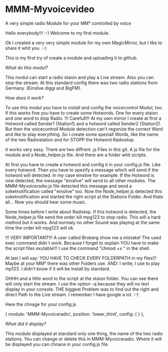 # MMM-Myvoicevideo
A very simple radio Module for your MM² controlled by voice 


Hello everybody!!! :-)
Welcome to my first module.


Ok I created a very very simple module for my own MagicMirror, but I like to share it whit you. :-)

This is my first try of create a module and uploading it to github. 

*What do this modul?* 

This modul can start a radio staion and play a Live stream. Also you can stop the stream. At this standard config there was two radio stations from Germany. (Einslive diggi and BigFM).

*How does it work?*

To use this modul you have to install and config the voicecontrol Modul, too.
If this works fine you have to create some Hotwords. One for every staion and one word to stop Radio. 
!!! Carefull!!! At my own mirror I create at first a Hotword called Sender1 (Station1) and a hotword called Sender2 (Station2). But then the voicecontroll Module detection can't regonize the correct Word and like to play everything. So I create some speziall Words, like the name of the two Radiostation and for STOPP the Hotword Radiostop. 

It works very easy. There are two diffrent .js Files in this git. A js file for the module and a Node_helper.js file. And there are a folder whit scripts. 

At first you have to create a hotword and config it in your config.js file. Like every hotword. Then you have to spezify a message which will send if the hotword will detected. In my case einslive for example. If the Hotword is now detected, the message "einslive" will send to all other modules. The MMM-Myvoiceradio.js file detected this message and send a soketnotification called "einslive" too. Now the Node_helper.js detected this soketnotification and started the right script at the Stations Folder. And thats all... Now you should hear some music. 

Some times before I write about Radistop. If this hotword is detected, the Node_helper.js file send the order kill mpg123 to stop radio. This will a hard method but it works. And normaly no other Sound was playing at the same time the order kill mpg123 will ok. 

!!! VERY IMPORTANT!!! A user called Broberg show me a mistake! The used exec command didn´t work. Because I forget to explain YOU have to make the script files exutable!!! I use the command "chmod +x <file>" in the shell. 

At last I will say: YOU HAVE TO CHECK EVERY FOLDERPATH in my files!!! Maybe at your MM² there was other Folders use.
AND: I write, I use to play mp123. I didn't know if it will be install by standard.

OHHH and a little word to the script at the staion folder. You can see there will only start the stream. I use the option -q because they will no text display in your console. 
THE biggest Problem was to find out the right and direct Path to the Live stream. I remember I have google a lot. :-)

Here the chnage for your config.js 

{
        module: 'MMM-Myvoiceradio',
        position: 'lower_third',
        config: { 
		}
    },
    
*What did it display?*

This module displayed at standard only one thing, the name of the two radio stations. You can change or delete this in MMM-Myvoiceradio. Where it will be displayed you can chnace in your config.js file. 


